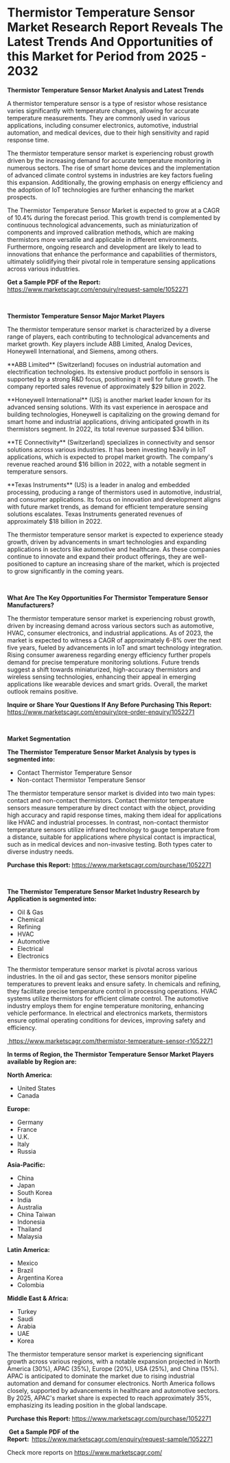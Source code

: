 <p><h1>Thermistor Temperature Sensor Market Research Report Reveals The Latest Trends And Opportunities of this Market for Period from 2025 - 2032</h1></p><p><strong>Thermistor Temperature Sensor Market Analysis and Latest Trends</strong></p>
<p><p>A thermistor temperature sensor is a type of resistor whose resistance varies significantly with temperature changes, allowing for accurate temperature measurements. They are commonly used in various applications, including consumer electronics, automotive, industrial automation, and medical devices, due to their high sensitivity and rapid response time. </p><p>The thermistor temperature sensor market is experiencing robust growth driven by the increasing demand for accurate temperature monitoring in numerous sectors. The rise of smart home devices and the implementation of advanced climate control systems in industries are key factors fueling this expansion. Additionally, the growing emphasis on energy efficiency and the adoption of IoT technologies are further enhancing the market prospects.</p><p>The Thermistor Temperature Sensor Market is expected to grow at a CAGR of 10.4% during the forecast period. This growth trend is complemented by continuous technological advancements, such as miniaturization of components and improved calibration methods, which are making thermistors more versatile and applicable in different environments. Furthermore, ongoing research and development are likely to lead to innovations that enhance the performance and capabilities of thermistors, ultimately solidifying their pivotal role in temperature sensing applications across various industries.</p></p>
<p><strong>Get a Sample PDF of the Report:&nbsp;</strong> <a href="https://www.marketscagr.com/enquiry/request-sample/1052271?utm_campaign=2318&utm_medium=2&utm_source=Github&utm_content=ia&utm_term=10022025&utm_id=thermistor-temperature-sensor">https://www.marketscagr.com/enquiry/request-sample/1052271</a></p>
<p>&nbsp;</p>
<p><strong>Thermistor Temperature Sensor Major Market Players</strong></p>
<p><p>The thermistor temperature sensor market is characterized by a diverse range of players, each contributing to technological advancements and market growth. Key players include ABB Limited, Analog Devices, Honeywell International, and Siemens, among others.</p><p>**ABB Limited** (Switzerland) focuses on industrial automation and electrification technologies. Its extensive product portfolio in sensors is supported by a strong R&D focus, positioning it well for future growth. The company reported sales revenue of approximately $29 billion in 2022.</p><p>**Honeywell International** (US) is another market leader known for its advanced sensing solutions. With its vast experience in aerospace and building technologies, Honeywell is capitalizing on the growing demand for smart home and industrial applications, driving anticipated growth in its thermistors segment. In 2022, its total revenue surpassed $34 billion.</p><p>**TE Connectivity** (Switzerland) specializes in connectivity and sensor solutions across various industries. It has been investing heavily in IoT applications, which is expected to propel market growth. The company's revenue reached around $16 billion in 2022, with a notable segment in temperature sensors.</p><p>**Texas Instruments** (US) is a leader in analog and embedded processing, producing a range of thermistors used in automotive, industrial, and consumer applications. Its focus on innovation and development aligns with future market trends, as demand for efficient temperature sensing solutions escalates. Texas Instruments generated revenues of approximately $18 billion in 2022.</p><p>The thermistor temperature sensor market is expected to experience steady growth, driven by advancements in smart technologies and expanding applications in sectors like automotive and healthcare. As these companies continue to innovate and expand their product offerings, they are well-positioned to capture an increasing share of the market, which is projected to grow significantly in the coming years.</p></p>
<p>&nbsp;</p>
<p><strong>What Are The Key Opportunities For Thermistor Temperature Sensor Manufacturers?</strong></p>
<p><p>The thermistor temperature sensor market is experiencing robust growth, driven by increasing demand across various sectors such as automotive, HVAC, consumer electronics, and industrial applications. As of 2023, the market is expected to witness a CAGR of approximately 6-8% over the next five years, fueled by advancements in IoT and smart technology integration. Rising consumer awareness regarding energy efficiency further propels demand for precise temperature monitoring solutions. Future trends suggest a shift towards miniaturized, high-accuracy thermistors and wireless sensing technologies, enhancing their appeal in emerging applications like wearable devices and smart grids. Overall, the market outlook remains positive.</p></p>
<p><strong>Inquire or Share Your Questions If Any Before Purchasing This Report:</strong> <a href="https://www.marketscagr.com/enquiry/pre-order-enquiry/1052271?utm_campaign=2318&utm_medium=2&utm_source=Github&utm_content=ia&utm_term=10022025&utm_id=thermistor-temperature-sensor">https://www.marketscagr.com/enquiry/pre-order-enquiry/1052271</a></p>
<p>&nbsp;</p>
<p><strong>Market Segmentation</strong></p>
<p><strong>The Thermistor Temperature Sensor Market Analysis by types is segmented into:</strong></p>
<p><ul><li>Contact Thermistor Temperature Sensor</li><li>Non-contact Thermistor Temperature Sensor</li></ul></p>
<p><p>The thermistor temperature sensor market is divided into two main types: contact and non-contact thermistors. Contact thermistor temperature sensors measure temperature by direct contact with the object, providing high accuracy and rapid response times, making them ideal for applications like HVAC and industrial processes. In contrast, non-contact thermistor temperature sensors utilize infrared technology to gauge temperature from a distance, suitable for applications where physical contact is impractical, such as in medical devices and non-invasive testing. Both types cater to diverse industry needs.</p></p>
<p><strong>Purchase this Report:&nbsp;</strong><a href="https://www.marketscagr.com/purchase/1052271?utm_campaign=2318&utm_medium=2&utm_source=Github&utm_content=ia&utm_term=10022025&utm_id=thermistor-temperature-sensor">https://www.marketscagr.com/purchase/1052271</a></p>
<p>&nbsp;</p>
<p><strong>The Thermistor Temperature Sensor Market Industry Research by Application is segmented into:</strong></p>
<p><ul><li>Oil & Gas</li><li>Chemical</li><li>Refining</li><li>HVAC</li><li>Automotive</li><li>Electrical</li><li>Electronics</li></ul></p>
<p><p>The thermistor temperature sensor market is pivotal across various industries. In the oil and gas sector, these sensors monitor pipeline temperatures to prevent leaks and ensure safety. In chemicals and refining, they facilitate precise temperature control in processing operations. HVAC systems utilize thermistors for efficient climate control. The automotive industry employs them for engine temperature monitoring, enhancing vehicle performance. In electrical and electronics markets, thermistors ensure optimal operating conditions for devices, improving safety and efficiency.</p></p>
<p><a href="https://www.marketscagr.com/thermistor-temperature-sensor-r1052271?utm_campaign=2318&utm_medium=2&utm_source=Github&utm_content=ia&utm_term=10022025&utm_id=thermistor-temperature-sensor">&nbsp;https://www.marketscagr.com/thermistor-temperature-sensor-r1052271</a></p>
<p><strong>In terms of Region, the Thermistor Temperature Sensor Market Players available by Region are:</strong></p>
<p>
    <p> <strong> North America: </strong>
        <ul>
            <li>United States</li>
            <li>Canada</li>
        </ul>
        </p> 
    <p> <strong> Europe: </strong>
        <ul>
            <li>Germany</li>
            <li>France</li>
            <li>U.K.</li>
            <li>Italy</li>
            <li>Russia</li>
        </ul>
        </p> 
    <p> <strong> Asia-Pacific: </strong>
        <ul>
            <li>China</li>
            <li>Japan</li>
            <li>South Korea</li>
            <li>India</li>
            <li>Australia</li>
            <li>China Taiwan</li>
            <li>Indonesia</li>
            <li>Thailand</li>
            <li>Malaysia</li>
        </ul>
        </p> 
    <p> <strong> Latin America: </strong>
        <ul>
            <li>Mexico</li>
            <li>Brazil</li>
            <li>Argentina Korea</li>
            <li>Colombia</li>
        </ul>
        </p> 
    <p> <strong> Middle East & Africa: </strong>
        <ul>
            <li>Turkey</li>
            <li>Saudi</li>
            <li>Arabia</li>
            <li>UAE</li>
            <li>Korea</li>
        </ul>
    </p>
    </p>
<p><p>The thermistor temperature sensor market is experiencing significant growth across various regions, with a notable expansion projected in North America (30%), APAC (35%), Europe (20%), USA (25%), and China (15%). APAC is anticipated to dominate the market due to rising industrial automation and demand for consumer electronics. North America follows closely, supported by advancements in healthcare and automotive sectors. By 2025, APAC's market share is expected to reach approximately 35%, emphasizing its leading position in the global landscape.</p></p>
<p><strong>Purchase this Report: </strong><a href="https://www.marketscagr.com/purchase/1052271?utm_campaign=2318&utm_medium=2&utm_source=Github&utm_content=ia&utm_term=10022025&utm_id=thermistor-temperature-sensor">https://www.marketscagr.com/purchase/1052271</a></p>
<p>&nbsp;<strong>Get a Sample PDF of the Report:&nbsp;&nbsp;</strong><a href="https://www.marketscagr.com/enquiry/request-sample/1052271?utm_campaign=2318&utm_medium=2&utm_source=Github&utm_content=ia&utm_term=10022025&utm_id=thermistor-temperature-sensor">https://www.marketscagr.com/enquiry/request-sample/1052271</a></p>
<p><strong></strong></p>
<p>Check more reports on <a href="https://www.marketscagr.com/?utm_campaign=2318&utm_medium=2&utm_source=Github&utm_content=ia&utm_term=10022025&utm_id=thermistor-temperature-sensor">https://www.marketscagr.com/</a></p>